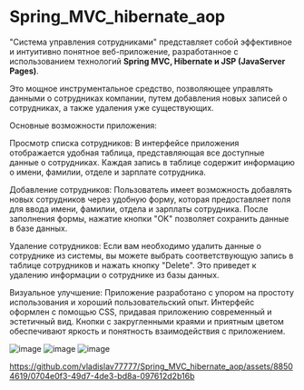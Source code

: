 # Spring_MVC_hibernate_aop
"Система управления сотрудниками" представляет собой эффективное и интуитивно понятное веб-приложение, разработанное с использованием 
технологий **Spring MVC, Hibernate и JSP (JavaServer Pages)**. 

Это мощное инструментальное средство, позволяющее управлять данными о сотрудниках компании, путем добавления новых записей 
о сотрудниках, а также удаления уже существующих.

Основные возможности приложения:

Просмотр списка сотрудников: В интерфейсе приложения отображается удобная таблица, представляющая все доступные данные 
о сотрудниках. Каждая запись в таблице содержит информацию о имени, фамилии, отделе и зарплате сотрудника.

Добавление сотрудников: Пользователь имеет возможность добавлять новых сотрудников через удобную форму, 
которая предоставляет поля для ввода имени, фамилии, отдела и зарплаты сотрудника. После заполнения формы, нажатие кнопки "OK" позволяет сохранить данные в базе данных.

Удаление сотрудников: Если вам необходимо удалить данные о сотруднике из системы, вы можете выбрать
соответствующую запись в таблице сотрудников и нажать кнопку "Delete". Это приведет к удалению информации о сотруднике из базы данных.

Визуальное улучшение: Приложение разработано с упором на простоту использования и хороший пользовательский опыт. Интерфейс оформлен с помощью CSS, придавая приложению современный и эстетичный вид. Кнопки с закругленными краями и приятным цветом 
обеспечивают яркость и понятность взаимодействия с приложением.



![image](https://github.com/vladislav77777/Spring_MVC_hibernate_aop/assets/88504619/a9bea2fc-bb4a-46ad-a5c5-eddeb79d9a1c)
![image](https://github.com/vladislav77777/Spring_MVC_hibernate_aop/assets/88504619/ea08d6c5-f054-459e-bb6c-2ad7907259e7)
![image](https://github.com/vladislav77777/Spring_MVC_hibernate_aop/assets/88504619/2781b7c7-8693-433a-a80f-7379abc69e60)



https://github.com/vladislav77777/Spring_MVC_hibernate_aop/assets/88504619/0704e0f3-49d7-4de3-bd8a-097612d2b16b


